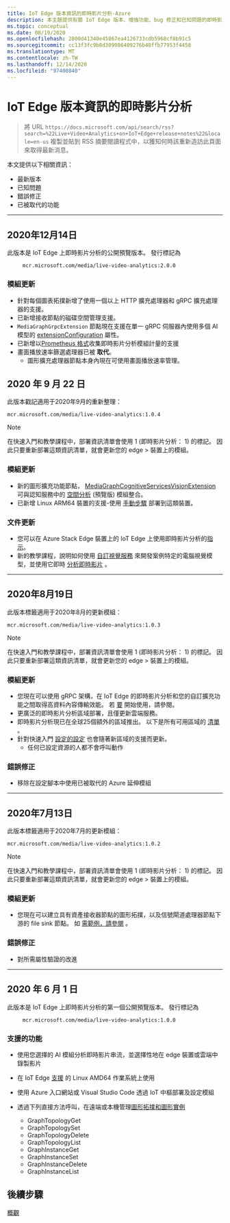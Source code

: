 ```yaml
---
title: IoT Edge 版本資訊的即時影片分析-Azure
description: 本主題提供有關 IoT Edge 版本、增強功能、bug 修正和已知問題的即時影片分析版本資訊。
ms.topic: conceptual
ms.date: 08/19/2020
ms.openlocfilehash: 2800d41340e45867ea4126733cdb5968cf8b91c5
ms.sourcegitcommit: cc13f3fc9b8d309986409276b48ffb77953f4458
ms.translationtype: MT
ms.contentlocale: zh-TW
ms.lasthandoff: 12/14/2020
ms.locfileid: "97400840"
---
```

# <a name="live-video-analytics-on-iot-edge-release-notes"></a>IoT Edge 版本資訊的即時影片分析

>將 URL `https://docs.microsoft.com/api/search/rss?search=%22Live+Video+Analytics+on+IoT+Edge+release+notes%22&locale=en-us` 複製並貼到 RSS 摘要閱讀程式中，以獲知何時該重新造訪此頁面來取得最新消息。

本文提供以下相關資訊：

* 最新版本
* 已知問題
* 錯誤修正
* 已被取代的功能

<hr width=100%>

## <a name="december-14-2020"></a>2020年12月14日
此版本是 IoT Edge 上即時影片分析的公開預覽版本。 發行標記為

```
     mcr.microsoft.com/media/live-video-analytics:2.0.0
```
### <a name="module-updates"></a>模組更新
* 針對每個圖表拓撲新增了使用一個以上 HTTP 擴充處理器和 gRPC 擴充處理器的支援。
* 已新增接收節點的磁碟空間管理支援。
* `MediaGraphGrpcExtension` 節點現在支援在單一 gRPC 伺服器內使用多個 AI 模型的 [extensionConfiguration](grpc-extension-protocol.md) 屬性。
* 已新增以[Prometheus 格式](https://prometheus.io/docs/practices/naming/)收集即時影片分析模組計量的支援 
* 畫面播放速率篩選處理器已被 **取代**。  
    * 圖形擴充處理器節點本身內現在可使用畫面播放速率管理。

## <a name="september-22-2020"></a>2020 年 9 月 22 日

此版本戳記適用于2020年9月的重新整理：

```
mcr.microsoft.com/media/live-video-analytics:1.0.4
```

> [!NOTE]
> 在快速入門和教學課程中，部署資訊清單會使用 1 (即時影片分析： 1) 的標記。 因此只要重新部署這類資訊清單，就會更新您的 edge > 裝置上的模組。

### <a name="module-updates"></a>模組更新

* 新的圖形擴充功能節點， [MediaGraphCognitiveServicesVisionExtension](spatial-analysis-tutorial.md) 可與認知服務中的 [空間分析](/legal/cognitive-services/computer-vision/intro-to-spatial-analysis-public-preview) (預覽版) 模組整合。
* 已新增 Linux ARM64 裝置的支援-使用 [手動步驟](deploy-iot-edge-device.md) 部署到這類裝置。

### <a name="documentation-updates"></a>文件更新

* 您可以在 Azure Stack Edge 裝置上的 IoT Edge 上使用即時影片分析的[指示](deploy-azure-stack-edge-how-to.md)。
* 新的教學課程，說明如何使用 [自訂視覺服務](https://azure.microsoft.com/services/cognitive-services/custom-vision-service/) 來開發案例特定的電腦視覺模型，並使用它即時 [分析即時影片](custom-vision-tutorial.md) 。

<hr width=100%>

## <a name="august-19-2020"></a>2020年8月19日

此版本標籤適用于2020年8月的更新模組：

```
mcr.microsoft.com/media/live-video-analytics:1.0.3
```

> [!NOTE]
> 在快速入門和教學課程中，部署資訊清單會使用 1 (即時影片分析： 1) 的標記。 因此只要重新部署這類資訊清單，就會更新您的 edge > 裝置上的模組。

### <a name="module-updates"></a>模組更新

* 您現在可以使用 gRPC 架構，在 IoT Edge 的即時影片分析和您的自訂擴充功能之間取得高資料內容傳輸效能。 若 [要](analyze-live-video-use-your-grpc-model-quickstart.md) 開始使用，請參閱。
* 更廣泛的即時影片分析區域部署，且僅更新雲端服務。  
* 即時影片分析現已在全球25個額外的區域推出。 以下是所有可用區域的 [清單](https://azure.microsoft.com/global-infrastructure/services/?products=media-services) 。  
* 針對快速入門 [設定的設定](https://aka.ms/lva-edge/setup-resources-for-samples) 也會隨著新區域的支援而更新。
    * 任何已設定資源的人都不會呼叫動作

### <a name="bug-fixes"></a>錯誤修正 

* 移除在設定腳本中使用已被取代的 Azure 延伸模組

<hr width=100%>

## <a name="july-13-2020"></a>2020年7月13日

此版本標籤適用于2020年7月的更新模組：

```
mcr.microsoft.com/media/live-video-analytics:1.0.2
```

> [!NOTE]
> 在快速入門和教學課程中，部署資訊清單會使用 1 (即時影片分析： 1) 的標記。 因此只要重新部署這類資訊清單，就會更新您的 edge > 裝置上的模組。

### <a name="module-updates"></a>模組更新

* 您現在可以建立具有資產接收器節點的圖形拓撲，以及信號閘道處理器節點下游的 file sink 節點。 如 [需範例，請參閱](https://github.com/Azure/live-video-analytics/tree/master/MediaGraph/topologies/evr-motion-assets-files) 。

### <a name="bug-fixes"></a>錯誤修正

* 對所需屬性驗證的改進

<hr width=100%>

## <a name="june-1-2020"></a>2020 年 6 月 1 日

此版本是 IoT Edge 上即時影片分析的第一個公開預覽版本。 發行標記為

```
     mcr.microsoft.com/media/live-video-analytics:1.0.0
```

### <a name="supported-functionalities"></a>支援的功能

* 使用您選擇的 AI 模組分析即時影片串流，並選擇性地在 edge 裝置或雲端中錄製影片
* 在 IoT Edge [支援](../../iot-edge/support.md) 的 Linux AMD64 作業系統上使用
* 使用 Azure 入口網站或 Visual Studio Code 透過 IoT 中樞部署及設定模組
* 透過下列直接方法呼叫，在遠端或本機管理[圖形拓撲和圖形實例](media-graph-concept.md#media-graph-topologies-and-instances)

    *   GraphTopologyGet
    *   GraphTopologySet
    *   GraphTopologyDelete
    *   GraphTopologyList
    *   GraphInstanceGet
    *   GraphInstanceSet
    *   GraphInstanceDelete
    *   GraphInstanceList

## <a name="next-steps"></a>後續步驟

[概觀](overview.md)
